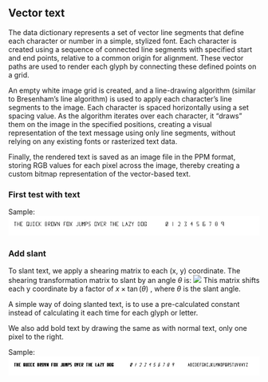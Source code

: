 
## Vector text

The data dictionary represents a set of vector line segments that define each character or number in a simple, stylized font. Each character is created using a sequence of connected line segments with specified start and end points, relative to a common origin for alignment. These vector paths are used to render each glyph by connecting these defined points on a grid.

An empty white image grid is created, and a line-drawing algorithm (similar to Bresenham’s line algorithm) is used to apply each character’s line segments to the image. Each character is spaced horizontally using a set spacing value. As the algorithm iterates over each character, it “draws” them on the image in the specified positions, creating a visual representation of the text message using only line segments, without relying on any existing fonts or rasterized text data.

Finally, the rendered text is saved as an image file in the PPM format, storing RGB values for each pixel across the image, thereby creating a custom bitmap representation of the vector-based text.


### First test with text

Sample:
![text](../../assets/images/text.png)


### Add slant

To slant text, we apply a shearing matrix to each (x, y) coordinate.
The shearing transformation matrix to slant by an angle  $\theta$  is:
<img src="https://latex.codecogs.com/svg.latex?\begin{bmatrix}1&\tan(\theta)\\0&1\end{bmatrix}" />
This matrix shifts each y coordinate by a factor of  $x \times \tan(\theta)$ , where  $\theta$  is the slant angle.

A simple way of doing slanted text, is to use a pre-calculated constant instead of calculating it each time for each glyph or letter.

We also add bold text by drawing the same as with normal text, only one pixel to the right.

Sample:
![text2](../../assets/images/text2.png)

